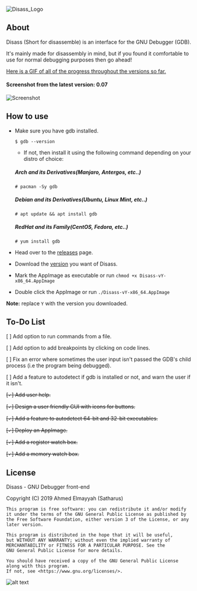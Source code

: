 ![Disass_Logo](https://github.com/Satharus/Disass/blob/master/Icons/Banner.png)


## About 
Disass (Short for disassemble) is an interface for the GNU Debugger (GDB).

It's mainly made for disassembly in mind, but if you found it comfortable to use for normal debugging purposes then go ahead!

[Here is a GIF of all of the progress throughout the versions so far.](https://github.com/Satharus/Disass/blob/master/Screenshots/Progress.gif)

#### Screenshot from the latest version: 0.07
![Screenshot](https://github.com/Satharus/Disass/blob/master/Screenshots/v0.07.png)


## How to use
- Make sure you have gdb installed.

    ```$ gdb --version```
    - If not, then install it using the following command depending on your distro of choice:
   ##### Arch and its Derivatives(Manjaro, Antergos, etc..)
      # pacman -Sy gdb
   ##### Debian and its Derivatives(Ubuntu, Linux Mint, etc..)
      # apt update && apt install gdb
   ##### RedHat and its Family(CentOS, Fedora, etc..)
      # yum install gdb
- Head over to the [releases](https://github.com/Satharus/Disass/releases) page.
- Download the [version](https://github.com/Satharus/Disass/tree/master/Screenshots) you want of Disass.
- Mark the AppImage as executable or run ```chmod +x Disass-vY-x86_64.AppImage```
- Double click the AppImage or run ```./Disass-vY-x86_64.AppImage```

**Note:** replace ```Y``` with the version you downloaded.



## To-Do List

[ ] Add option to run commands from a file.

[ ] Add option to add breakpoints by clicking on code lines.

[ ] Fix an error where sometimes the user input isn't passed the GDB's child process (i.e the program being debugged).

[ ] Add a feature to autodetect if gdb is installed or not, and warn the user if it isn't.

~~[🗸] Add user help.~~

~~[🗸] Design a user friendly GUI with icons for buttons.~~

~~[🗸] Add a feature to autodetect 64-bit and 32-bit executables.~~

~~[🗸] Deploy an AppImage.~~

~~[🗸] Add a register watch box.~~

~~[🗸] Add a memory watch box.~~

## License
 Disass - GNU Debugger front-end
 
   Copyright (C) 2019  Ahmed Elmayyah (Satharus)

    This program is free software: you can redistribute it and/or modify
    it under the terms of the GNU General Public License as published by
    the Free Software Foundation, either version 3 of the License, or any later version.

    This program is distributed in the hope that it will be useful,
    but WITHOUT ANY WARRANTY; without even the implied warranty of
    MERCHANTABILITY or FITNESS FOR A PARTICULAR PURPOSE. See the
    GNU General Public License for more details.

    You should have received a copy of the GNU General Public License along with this program. 
    If not, see <https://www.gnu.org/licenses/>.
    
![alt text](https://github.com/Satharus/Disass/blob/master/Icons/GPLv3LogoSmall.png)
